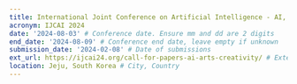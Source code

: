 ```yaml
---
title: International Joint Conference on Artificial Intelligence - AI, Arts and Creativity track
acronym: IJCAI 2024
date: '2024-08-03' # Conference date. Ensure mm and dd are 2 digits
end_date: '2024-08-09' # Conference end date, leave empty if unknown
submission_date: '2024-02-08' # Date of submissions
ext_url: https://ijcai24.org/call-for-papers-ai-arts-creativity/ # External URL to conference website
location: Jeju, South Korea # City, Country
---
```

